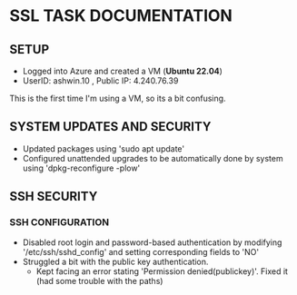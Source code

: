 # SSL TASK DOCUMENTATION
## SETUP
- Logged into Azure and created a VM (**Ubuntu 22.04**)
- UserID: ashwin.10 , Public IP: 4.240.76.39

This is the first time I'm using a VM, so its a bit confusing.

## SYSTEM UPDATES AND SECURITY
- Updated packages using 'sudo apt update'
- Configured unattended upgrades to be automatically done by system using 'dpkg-reconfigure -plow'

## SSH SECURITY
### SSH CONFIGURATION
- Disabled root login and password-based authentication by modifying '/etc/ssh/sshd_config' and setting corresponding fields to 'NO'
- Struggled a bit with the public key authentication.
    - Kept facing an error stating 'Permission denied(publickey)'. Fixed it (had some trouble with the paths)
  
  
